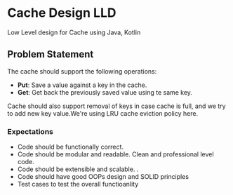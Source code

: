 # Cache Design LLD
Low Level design for Cache using Java, Kotlin

## Problem Statement

The cache should support the following operations:
* **Put**: Save a value against a key in the cache.
* **Get**: Get back the previously saved value using te same key. 
<p>
Cache should also support removal of keys in case cache is full, and we try to add new key value.We're using LRU cache eviction policy here.

### Expectations
* Code should be functionally correct.
* Code should be modular and readable. Clean and professional level code.
* Code should be extensible and scalable. .
* Code should have good OOPs design and SOLID principles
* Test cases to test the overall functioanlity
